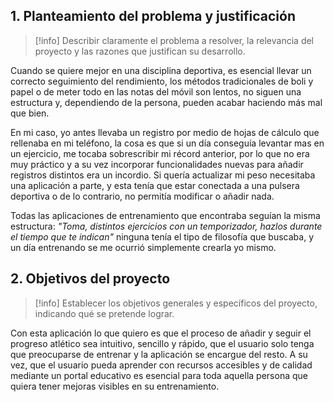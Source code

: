 ## 1. Planteamiento del problema y justificación
>[!info] Describir claramente el problema a resolver, la relevancia del proyecto y las razones que justifican su desarrollo.

Cuando se quiere mejor en una disciplina deportiva, es esencial llevar un correcto seguimiento del rendimiento, los métodos tradicionales de boli y papel o de meter todo en las notas del móvil son lentos, no siguen una estructura y, dependiendo de la persona, pueden acabar haciendo más mal que bien.

En mi caso, yo antes llevaba un registro por medio de hojas de cálculo que rellenaba en mi teléfono, la cosa es que si un día conseguía levantar mas en un ejercicio, me tocaba sobrescribir mi récord anterior, por lo que no era muy práctico y a su vez incorporar funcionalidades nuevas para añadir registros distintos era un incordio. Si quería actualizar mi peso necesitaba una aplicación a parte, y esta tenía que estar conectada a una pulsera deportiva o de lo contrario, no permitía modificar o añadir nada.

Todas las aplicaciones de entrenamiento que encontraba seguían la misma estructura: _"Toma, distintos ejercicios con un temporizador, hazlos durante el tiempo que te indican"_ ninguna tenía el tipo de filosofía que buscaba, y un día entrenando se me ocurrió simplemente crearla yo mismo.

## 2. Objetivos del proyecto
>[!info] Establecer los objetivos generales y específicos del proyecto, indicando qué se pretende lograr.

Con esta aplicación lo que quiero es que el proceso de añadir y seguir el progreso atlético sea intuitivo, sencillo y rápido, que el usuario solo tenga que preocuparse de entrenar y la aplicación se encargue del resto. A su vez, que el usuario pueda aprender con recursos accesibles y de calidad mediante un portal educativo es esencial para toda aquella persona que quiera tener mejoras visibles en su entrenamiento.
